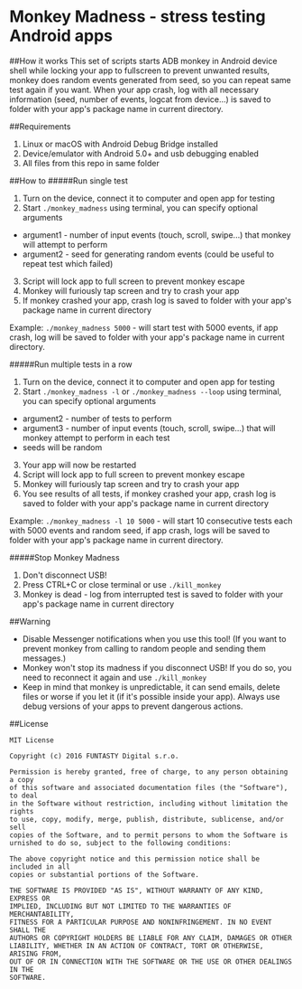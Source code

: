# Monkey Madness - stress testing Android apps

##How it works
This set of scripts starts ADB monkey in Android device shell while locking your app to fullscreen to prevent unwanted results, monkey does random events generated from seed, so you can repeat same test again if you want. When your app crash, log with all necessary information (seed, number of events, logcat from device...) is saved to folder with your app's package name in current directory.

##Requirements
1. Linux or macOS with Android Debug Bridge installed
2. Device/emulator with Android 5.0+ and usb debugging enabled
3. All files from this repo in same folder

##How to
#####Run single test
1. Turn on the device, connect it to computer and open app for testing
2. Start `./monkey_madness` using terminal, you can specify optional arguments
  - argument1 - number of input events (touch, scroll, swipe...) that monkey will attempt to perform
  - argument2 - seed for generating random events (could be useful to repeat test which failed)
3. Script will lock app to full screen to prevent monkey escape
4. Monkey will furiously tap screen and try to crash your app
5. If monkey crashed your app, crash log is saved to folder with your app's package name in current directory

Example: `./monkey_madness 5000` - will start test with 5000 events, if app crash, log will be saved to folder with your app's package name in current directory.

#####Run multiple tests in a row
1. Turn on the device, connect it to computer and open app for testing
2. Start `./monkey_madness -l` or `./monkey_madness --loop` using terminal, you can specify optional arguments 
  - argument2 - number of tests to perform 
  - argument3 - number of input events (touch, scroll, swipe...) that will monkey attempt to perform in each test
  - seeds will be random
3. Your app will now be restarted
4. Script will lock app to full screen to prevent monkey escape
5. Monkey will furiously tap screen and try to crash your app
6. You see results of all tests, if monkey crashed your app, crash log is saved to folder with your app's package name in current directory

Example: `./monkey_madness -l 10 5000` - will start 10 consecutive tests each with 5000 events and random seed, if app crash, logs will be saved to folder with your app's package name in current directory.

#####Stop Monkey Madness
1. Don't disconnect USB! 
2. Press CTRL+C or close terminal or use `./kill_monkey`
3. Monkey is dead - log from interrupted test is saved to folder with your app's package name in current directory
 
##Warning
- Disable Messenger notifications when you use this tool! (If you want to prevent monkey from calling to random people and sending them messages.)
- Monkey won't stop its madness if you disconnect USB! If you do so, you need to reconnect it again and use `./kill_monkey`
- Keep in mind that monkey is unpredictable, it can send emails, delete files or worse if you let it (if it's possible inside your app). Always use debug versions of your apps to prevent dangerous actions.

##License

    MIT License
    
    Copyright (c) 2016 FUNTASTY Digital s.r.o.

    Permission is hereby granted, free of charge, to any person obtaining a copy
    of this software and associated documentation files (the "Software"), to deal
    in the Software without restriction, including without limitation the rights
    to use, copy, modify, merge, publish, distribute, sublicense, and/or sell
    copies of the Software, and to permit persons to whom the Software is
    urnished to do so, subject to the following conditions:

    The above copyright notice and this permission notice shall be included in all
    copies or substantial portions of the Software.

    THE SOFTWARE IS PROVIDED "AS IS", WITHOUT WARRANTY OF ANY KIND, EXPRESS OR
    IMPLIED, INCLUDING BUT NOT LIMITED TO THE WARRANTIES OF MERCHANTABILITY,
    FITNESS FOR A PARTICULAR PURPOSE AND NONINFRINGEMENT. IN NO EVENT SHALL THE
    AUTHORS OR COPYRIGHT HOLDERS BE LIABLE FOR ANY CLAIM, DAMAGES OR OTHER
    LIABILITY, WHETHER IN AN ACTION OF CONTRACT, TORT OR OTHERWISE, ARISING FROM,
    OUT OF OR IN CONNECTION WITH THE SOFTWARE OR THE USE OR OTHER DEALINGS IN THE
    SOFTWARE.
